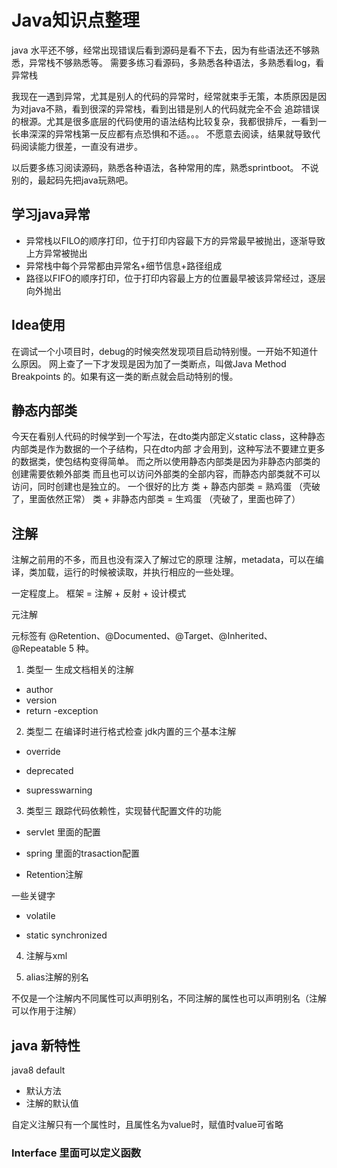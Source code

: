 # Java知识点整理
java 水平还不够，经常出现错误后看到源码是看不下去，因为有些语法还不够熟悉，异常栈不够熟悉等。
需要多练习看源码，多熟悉各种语法，多熟悉看log，看异常栈

我现在一遇到异常，尤其是别人的代码的异常时，经常就束手无策，本质原因是因为对java不熟，看到很深的异常栈，看到出错是别人的代码就完全不会
追踪错误的根源。尤其是很多底层的代码使用的语法结构比较复杂，我都很排斥，一看到一长串深深的异常栈第一反应都有点恐惧和不适。。。 不愿意去阅读，结果就导致代码阅读能力很差，一直没有进步。

以后要多练习阅读源码，熟悉各种语法，各种常用的库，熟悉sprintboot。 
不说别的，最起码先把java玩熟吧。



## 学习java异常


- 异常栈以FILO的顺序打印，位于打印内容最下方的异常最早被抛出，逐渐导致上方异常被抛出
- 异常栈中每个异常都由异常名+细节信息+路径组成
- 路径以FIFO的顺序打印，位于打印内容最上方的位置最早被该异常经过，逐层向外抛出

## Idea使用
在调试一个小项目时，debug的时候突然发现项目启动特别慢。一开始不知道什么原因。
网上查了一下才发现是因为加了一类断点，叫做Java Method Breakpoints 的。如果有这一类的断点就会启动特别的慢。

## 静态内部类
今天在看别人代码的时候学到一个写法，在dto类内部定义static class，这种静态内部类是作为数据的一个子结构，只在dto内部
才会用到，这种写法不要建立更多的数据类，使包结构变得简单。 而之所以使用静态内部类是因为非静态内部类的创建需要依赖外部类
而且也可以访问外部类的全部内容，而静态内部类就不可以访问，同时创建也是独立的。 一个很好的比方
类 + 静态内部类 = 熟鸡蛋 （壳破了，里面依然正常）
类 + 非静态内部类 = 生鸡蛋 （壳破了，里面也碎了）

## 注解
注解之前用的不多，而且也没有深入了解过它的原理
注解，metadata，可以在编译，类加载，运行的时候被读取，并执行相应的一些处理。


一定程度上。 框架 = 注解 + 反射 + 设计模式

元注解

元标签有 @Retention、@Documented、@Target、@Inherited、@Repeatable 5 种。


1. 类型一 生成文档相关的注解

- author
- version
- return
-exception


2. 类型二 在编译时进行格式检查 jdk内置的三个基本注解

- override

- deprecated

- supresswarning


3. 类型三 跟踪代码依赖性，实现替代配置文件的功能

- servlet 里面的配置

- spring 里面的trasaction配置


- Retention注解

一些关键字

- volatile

- static synchronized

4. 注解与xml


5. alias注解的别名

不仅是一个注解内不同属性可以声明别名，不同注解的属性也可以声明别名（注解可以作用于注解）



## java 新特性

java8 default 
- 默认方法
- 注解的默认值

自定义注解只有一个属性时，且属性名为value时，赋值时value可省略


### Interface 里面可以定义函数
